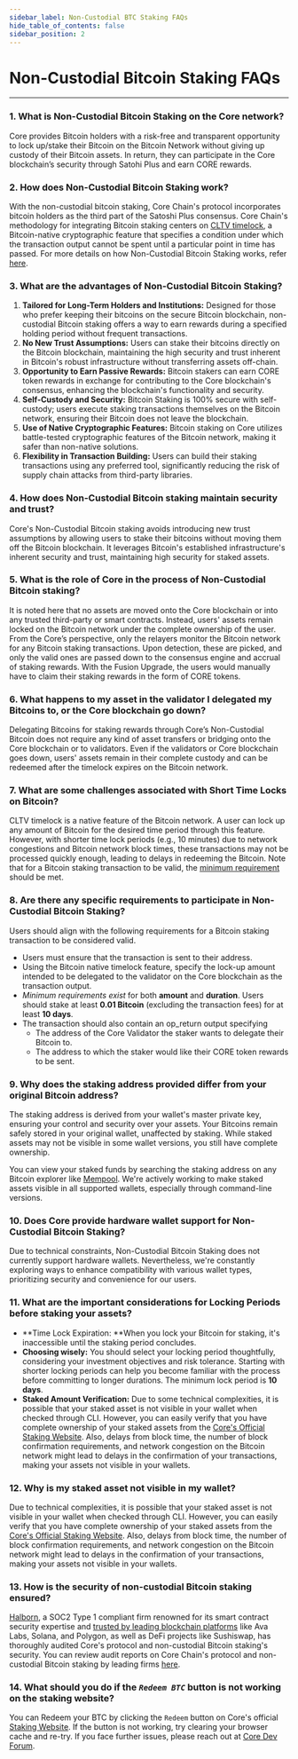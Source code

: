 ```yaml
---
sidebar_label: Non-Custodial BTC Staking FAQs
hide_table_of_contents: false
sidebar_position: 2
---
```


# Non-Custodial Bitcoin Staking FAQs
---

### 1\. What is Non-Custodial Bitcoin Staking on the Core network?

Core provides Bitcoin holders with a risk-free and transparent opportunity to lock up/stake their Bitcoin on the Bitcoin Network without giving up custody of their Bitcoin assets. In return, they can participate in the Core blockchain’s security through Satohi Plus and earn CORE rewards.

### 2\. How does Non-Custodial Bitcoin Staking work?

With the non-custodial bitcoin staking, Core Chain's protocol incorporates bitcoin holders as the third part of the Satoshi Plus consensus. Core Chain's methodology for integrating Bitcoin staking centers on [CLTV timelock](https://en.bitcoin.it/wiki/Timelock#CheckLockTimeVerify), a Bitcoin-native cryptographic feature that specifies a condition under which the transaction output cannot be spent until a particular point in time has passed. For more details on how Non-Custodial Bitcoin Staking works, refer [here](https://docs.google.com/document/d/1DfhLwMfANGYhcJe4UiyRJxpw1FvFX6k-QQK4cMYYOls/edit?tab=t.0#heading=h.1i3v4ioboaxe).

### 3\. What are the advantages of Non-Custodial Bitcoin Staking?

1. **Tailored for Long-Term Holders and Institutions:** Designed for those who prefer keeping their bitcoins on the secure Bitcoin blockchain, non-custodial Bitcoin staking offers a way to earn rewards during a specified holding period without frequent transactions.  
2. **No New Trust Assumptions:** Users can stake their bitcoins directly on the Bitcoin blockchain, maintaining the high security and trust inherent in Bitcoin's robust infrastructure without transferring assets off-chain.  
3. **Opportunity to Earn Passive Rewards:** Bitcoin stakers can earn CORE token rewards in exchange for contributing to the Core blockchain's consensus, enhancing the blockchain's functionality and security.  
4. **Self-Custody and Security:** Bitcoin Staking is 100% secure with self-custody; users execute staking transactions themselves on the Bitcoin network, ensuring their Bitcoin does not leave the blockchain.  
5. **Use of Native Cryptographic Features:** Bitcoin staking on Core utilizes battle-tested cryptographic features of the Bitcoin network, making it safer than non-native solutions.  
6. **Flexibility in Transaction Building:** Users can build their staking transactions using any preferred tool, significantly reducing the risk of supply chain attacks from third-party libraries.

### 4\. How does Non-Custodial Bitcoin staking maintain security and trust?

Core's Non-Custodial Bitcoin staking avoids introducing new trust assumptions by allowing users to stake their bitcoins without moving them off the Bitcoin blockchain. It leverages Bitcoin's established infrastructure's inherent security and trust, maintaining high security for staked assets.

### 5\. What is the role of Core in the process of Non-Custodial Bitcoin staking?
It is noted here that no assets are moved onto the Core blockchain or into any trusted third-party or smart contracts. Instead, users' assets remain locked on the Bitcoin network under the complete ownership of the user. From the Core’s perspective, only the relayers monitor the Bitcoin network for any Bitcoin staking transactions. Upon detection, these are picked, and only the valid ones are passed down to the consensus engine and accrual of staking rewards. With the Fusion Upgrade, the users would manually have to claim their staking rewards in the form of CORE tokens.

### 6\. What happens to my asset in the validator I delegated my Bitcoins to, or the Core blockchain go down?

Delegating Bitcoins for staking rewards through Core’s Non-Custodial Bitcoin does not require any kind of asset transfers or bridging onto the Core blockchain or to validators. Even if the validators or Core blockchain goes down, users' assets remain in their complete custody and can be redeemed after the timelock expires on the Bitcoin network.

### 7\. What are some challenges associated with Short Time Locks on Bitcoin?

CLTV timelock is a native feature of the Bitcoin network. A user can lock up any amount of Bitcoin for the desired time period through this feature. However, with shorter time lock periods (e.g., 10 minutes) due to network congestions and Bitcoin network block times, these transactions may not be processed quickly enough, leading to delays in redeeming the Bitcoin. Note that for a Bitcoin staking transaction to be valid, the [minimum requirement](https://docs.google.com/document/d/1DfhLwMfANGYhcJe4UiyRJxpw1FvFX6k-QQK4cMYYOls/edit?tab=t.0#heading=h.mwjq55dgslw5) should be met.

### 8\. Are there any specific requirements to participate in Non-Custodial Bitcoin Staking?

Users should align with the following requirements for a Bitcoin staking transaction to be considered valid.

* Users must ensure that the transaction is sent to their address.  
* Using the Bitcoin native timelock feature, specify the lock-up amount intended to be delegated to the validator on the Core blockchain as the transaction output.   
* *Minimum* *requirements exist* for both **amount** and **duration**. Users should stake at least **0.01 Bitcoin** (excluding the transaction fees) for at least **10 days**.  
* The transaction should also contain an op\_return output specifying   
  * The address of the Core Validator the staker wants to delegate their Bitcoin to.  
  * The address to which the staker would like their CORE token rewards to be sent.

### 9\. Why does the staking address provided differ from your original Bitcoin address?

The staking address is derived from your wallet's master private key, ensuring your control and security over your assets. Your Bitcoins remain safely stored in your original wallet, unaffected by staking. While staked assets may not be visible in some wallet versions, you still have complete ownership.

You can view your staked funds by searching the staking address on any Bitcoin explorer like [Mempool](https://mempool.space/). We're actively working to make staked assets visible in all supported wallets, especially through command-line versions.

### 10\. Does Core provide hardware wallet support for Non-Custodial Bitcoin Staking?

Due to technical constraints, Non-Custodial Bitcoin Staking does not currently support hardware wallets. Nevertheless, we're constantly exploring ways to enhance compatibility with various wallet types, prioritizing security and convenience for our users.

### 11\. What are the important considerations for Locking Periods before staking your assets?

* **Time Lock Expiration: **When you lock your Bitcoin for staking, it's inaccessible until the staking period concludes.  
* **Choosing wisely:** You should select your locking period thoughtfully, considering your investment objectives and risk tolerance. Starting with shorter locking periods can help you become familiar with the process before committing to longer durations. The minimum lock period is **10 days**.  
* **Staked Amount Verification:** Due to some technical complexities, it is possible that your staked asset is not visible in your wallet when checked through CLI. However, you can easily verify that you have complete ownership of your staked assets from the [Core's Official Staking Website](https://stake.coredao.org/). Also, delays from block time, the number of block confirmation requirements, and network congestion on the Bitcoin network might lead to delays in the confirmation of your transactions, making your assets not visible in your wallets. 

### 12\. Why is my staked asset not visible in my wallet?

Due to technical complexities, it is possible that your staked asset is not visible in your wallet when checked through CLI. However, you can easily verify that you have complete ownership of your staked assets from the [Core's Official Staking Website](https://stake.coredao.org/). Also, delays from block time, the number of block confirmation requirements, and network congestion on the Bitcoin network might lead to delays in the confirmation of your transactions, making your assets not visible in your wallets. 

### 13\. How is the security of non-custodial Bitcoin staking ensured?

[Halborn](https://www.halborn.com/), a SOC2 Type 1 compliant firm renowned for its smart contract security expertise and [trusted by leading blockchain platforms](https://www.halborn.com/about/who-trusts-us) like Ava Labs, Solana, and Polygon, as well as DeFi projects like Sushiswap, has thoroughly audited Core's protocol and non-custodial Bitcoin staking's security. You can review audit reports on Core Chain's protocol and non-custodial Bitcoin staking by leading firms [here](https://docs.coredao.org/docs/Learn/audit).

### 14\. What should you do if the *`Redeem BTC`* button is not working on the staking website?

You can Redeem your BTC by clicking the `Redeem` button on Core's official [Staking Website](https://stake.coredao.org/). If the button is not working, try clearing your browser cache and re-try. If you face further issues, please reach out at [Core Dev Forum](https://forum.coredao.org/).

